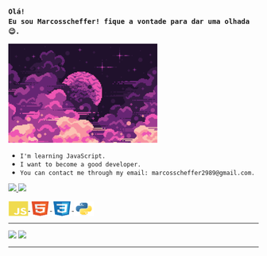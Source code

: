 ### <code>Olá! Eu sou Marcosscheffer! fique a vontade para dar uma olhada 😉.</code>
<img src="img.png" alt="https://pin.it/1ObAXq5">
<ul>
  <li><code>I'm learning JavaScript.</code></li>
  <li><code>I want to become a good developer.</code></li>
  <li><code>You can contact me through my email: marcosscheffer2989@gmail.com.</code></li>
</ul>

<div>
  <a href="https://github.com/marcosscheffer">
  <img height="180em" src="https://github-readme-stats.vercel.app/api?username=marcosscheffer&show_icons=true&theme=dracula&include_all_commits=true&count_private=true"/>
  <img height="180em" src="https://github-readme-stats.vercel.app/api/top-langs/?username=marcosscheffer&layout=compact&langs_count=7&theme=dracula"/>
</div>
  
  <div style="display: inline_block"><br>
  <img align="center" alt="Rafa-Js" height="30" width="40" src="https://raw.githubusercontent.com/devicons/devicon/master/icons/javascript/javascript-plain.svg">
  <img align="center" alt="" height="30" width="40" src="https://raw.githubusercontent.com/devicons/devicon/master/icons/html5/html5-original.svg">
  <img align="center" alt="" height="30" width="40" src="https://raw.githubusercontent.com/devicons/devicon/master/icons/css3/css3-original.svg">
  <img align="center" alt="" height="30" width="40" src="https://raw.githubusercontent.com/devicons/devicon/master/icons/python/python-original.svg">
</div>
<hr>
  <div> 
  <a href="https://www.instagram.com/marcos_vini2989/" target="_blank"><img src="https://img.shields.io/badge/-Instagram-%23E4405F?style=for-the-badge&logo=instagram&logoColor=white" target="_blank"></a>
  <a href = "https://gmail.com/" target="_blank"><img src="https://img.shields.io/badge/-Gmail-%23333?style=for-the-badge&logo=gmail&logoColor=white" target="_blank"></a>
  </div>
<hr>
